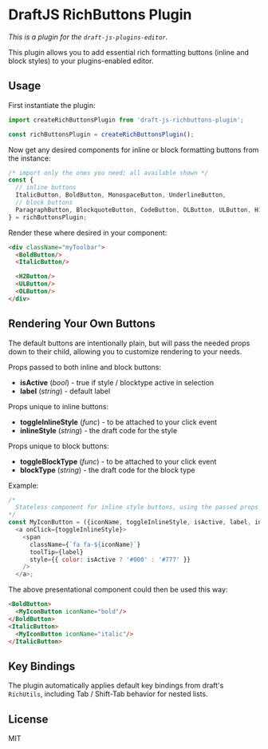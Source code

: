 # DraftJS RichButtons Plugin

*This is a plugin for the `draft-js-plugins-editor`.*

This plugin allows you to add essential rich formatting buttons (inline and block styles) to your plugins-enabled editor.

## Usage

First instantiate the plugin:

```js
import createRichButtonsPlugin from 'draft-js-richbuttons-plugin';

const richButtonsPlugin = createRichButtonsPlugin();
```

Now get any desired components for inline or block formatting buttons from the instance:

```js
/* import only the ones you need; all available shown */
const {   
  // inline buttons
  ItalicButton, BoldButton, MonospaceButton, UnderlineButton,
  // block buttons
  ParagraphButton, BlockquoteButton, CodeButton, OLButton, ULButton, H1Button, H2Button, H3Button, H4Button, H5Button, H6Button
} = richButtonsPlugin;
```

Render these where desired in your component:

```HTML
<div className="myToolbar">
  <BoldButton/>
  <ItalicButton/>

  <H2Button/>
  <ULButton/>
  <OLButton/>
</div>
```

## Rendering Your Own Buttons

The default buttons are intentionally plain, but will pass the needed props down to their child, allowing you to customize rendering to your needs.

Props passed to both inline and block buttons:

  - **isActive** (_bool_) - true if style / blocktype active in selection
  - **label** (_string_) -  default label

Props unique to inline buttons:

  - **toggleInlineStyle** (_func_) - to be attached to your click event
  - **inlineStyle** (_string_) - the draft code for the style

Props unique to block buttons:

  - **toggleBlockType** (_func_) - to be attached to your click event
  - **blockType** (_string_) - the draft code for the block type

Example:

```js
/*
  Stateless component for inline style buttons, using the passed props as well as a custom prop "iconName"
*/
const MyIconButton = ({iconName, toggleInlineStyle, isActive, label, inlineStyle }) =>
  <a onClick={toggleInlineStyle}>
    <span
      className={`fa fa-${iconName}`}
      toolTip={label}
      style={{ color: isActive ? '#000' : '#777' }}
    />
  </a>;
```

The above presentational component could then be used this way:

```html
<BoldButton>
  <MyIconButton iconName="bold"/>
</BoldButton>
<ItalicButton>
  <MyIconButton iconName="italic"/>
</ItalicButton>
```

## Key Bindings

The plugin automatically applies default key bindings from draft's `RichUtils`, including Tab / Shift-Tab behavior for nested lists.

## License

MIT
